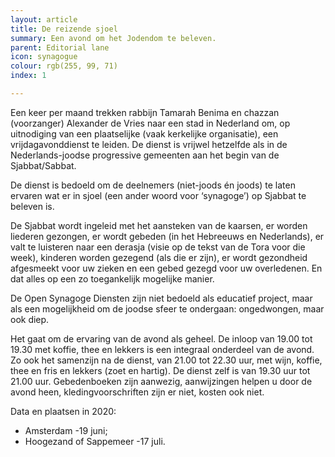 ```yaml
---
layout: article
title: De reizende sjoel
summary: Een avond om het Jodendom te beleven.
parent: Editorial lane
icon: synagogue
colour: rgb(255, 99, 71)
index: 1

---
```

Een keer per maand trekken rabbijn Tamarah Benima en chazzan (voorzanger) Alexander de Vries naar een stad in Nederland om, op uitnodiging van een plaatselijke (vaak kerkelijke organisatie), een vrijdagavonddienst te leiden. De dienst is vrijwel hetzelfde als in de Nederlands-joodse progressive gemeenten aan het begin van de Sjabbat/Sabbat.

De dienst is bedoeld om de deelnemers (niet-joods én joods) te laten ervaren wat er in sjoel (een ander woord voor ‘synagoge’) op Sjabbat te beleven is.

De Sjabbat wordt ingeleid met het aansteken van de kaarsen, er worden liederen gezongen, er wordt gebeden (in het Hebreeuws en Nederlands), er valt te luisteren naar een derasja (visie op de tekst van de Tora voor die week), kinderen worden gezegend (als die er zijn), er wordt gezondheid afgesmeekt voor uw zieken en een gebed gezegd voor uw overledenen. En dat alles op een zo toegankelijk mogelijke manier.

De Open Synagoge Diensten zijn niet bedoeld als educatief project, maar als een mogelijkheid om de joodse sfeer te ondergaan: ongedwongen, maar ook diep.

Het gaat om de ervaring van de avond als geheel. De inloop van 19.00 tot 19.30 met koffie, thee en lekkers is een integraal onderdeel van de avond. Zo ook het samenzijn na de dienst, van 21.00 tot 22.30 uur, met wijn, koffie, thee en fris en lekkers (zoet en hartig). De dienst zelf is van 19.30 uur tot 21.00 uur. Gebedenboeken zijn aanwezig, aanwijzingen helpen u door de avond heen, kledingvoorschriften zijn er niet, kosten ook niet.

Data en plaatsen in 2020:

* Amsterdam -19 juni;
* Hoogezand of Sappemeer -17 juli.